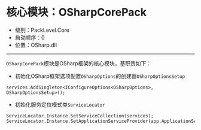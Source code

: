# 核心模块：OSharpCorePack

* 级别：PackLevel.Core
* 启动顺序：0
* 位置：OSharp.dll
---

`OSharpCorePack`模块是OSharp框架的核心模块，基职责如下：
- 初始化OSharp框架选项配置`OSharpOptions`的创建器`OSharpOptionsSetup`
```
services.AddSingleton<IConfigureOptions<OSharpOptions>, OSharpOptionsSetup>();
```
- 初始化服务定位模式类`ServiceLocator`
```
ServiceLocator.Instance.SetServiceCollection(services);
ServiceLocator.Instance.SetApplicationServiceProvider(app.ApplicationServices);
```